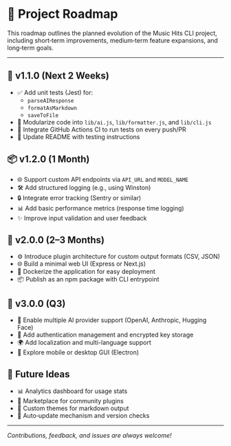 # 🎯 Project Roadmap

This roadmap outlines the planned evolution of the Music Hits CLI project, including short‑term improvements, medium‑term feature expansions, and long‑term goals.

---

## 📅 v1.1.0 (Next 2 Weeks)
- ✅ Add unit tests (Jest) for:
  - `parseAIResponse`
  - `formatAsMarkdown`
  - `saveToFile`
- 🔧 Modularize code into `lib/ai.js`, `lib/formatter.js`, and `lib/cli.js`
- 🤖 Integrate GitHub Actions CI to run tests on every push/PR
- 📝 Update README with testing instructions

## 📦 v1.2.0 (1 Month)
- 🌐 Support custom API endpoints via `API_URL` and `MODEL_NAME`
- 🛠️ Add structured logging (e.g., using Winston)
- 🔒 Integrate error tracking (Sentry or similar)
- 📊 Add basic performance metrics (response time logging)
- ✨ Improve input validation and user feedback

## 🚀 v2.0.0 (2–3 Months)
- ⚙️ Introduce plugin architecture for custom output formats (CSV, JSON)
- 🌐 Build a minimal web UI (Express or Next.js)
- 🐳 Dockerize the application for easy deployment
- 📦 Publish as an npm package with CLI entrypoint

## 🌟 v3.0.0 (Q3)
- 🤝 Enable multiple AI provider support (OpenAI, Anthropic, Hugging Face)
- 🔐 Add authentication management and encrypted key storage
- 🌍 Add localization and multi-language support
- 📱 Explore mobile or desktop GUI (Electron)

## 📖 Future Ideas
- 📊 Analytics dashboard for usage stats
- 🔌 Marketplace for community plugins
- 🎨 Custom themes for markdown output
- 🔄 Auto‑update mechanism and version checks

---

*Contributions, feedback, and issues are always welcome!*
